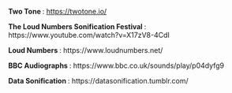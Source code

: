 <b> Two Tone </b> : https://twotone.io/
<p>
<b> The Loud Numbers Sonification Festival </b>: https://www.youtube.com/watch?v=X17zV8-4CdI
<p>
<b> Loud Numbers </b>: https://www.loudnumbers.net/
<p>
<b> BBC Audiographs </b>: https://www.bbc.co.uk/sounds/play/p04dyfg9
<p>
  <b> Data Sonification </b>:  https://datasonification.tumblr.com/
